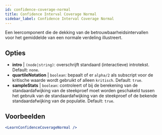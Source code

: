 ```yaml
---
id: confidence-coverage-normal
title: Confidence Interval Coverage Normal
sidebar_label: Confidence Interval Coverage Normal
---
```


Een leercomponent die de dekking van de betrouwbaarheidsintervallen voor het gemiddelde van een normale verdeling illustreert.

## Opties

* __intro__ | `(node|string)`: overschrijft standaard (interactieve) introtekst. Default: `none`.
* __quartileNotation__ | `boolean`: bepaalt of er `alpha/2` als subscript voor de kritische waarde wordt gebruikt of alleen `kritisch`. Default: `true`.
* __sampleStats__ | `boolean`: controleert of bij de berekening van de standaardafwijking van de steekproef moet worden geschakeld tussen het gebruik van de standaardafwijking van de steekproef of de bekende standaardafwijking van de populatie. Default: `true`.


## Voorbeelden

```jsx live
<LearnConfidenceCoverageNormal />
```

